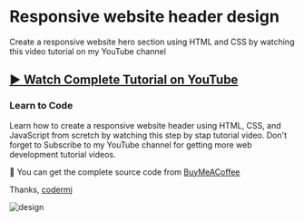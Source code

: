 # Responsive website header design
Create a responsive website hero section using HTML and CSS by watching this video tutorial on my YouTube channel
## [▶️ Watch Complete Tutorial on YouTube](https://youtu.be/q6Ap1KNeyqs)
### Learn to Code

Learn how to create a responsive website header using HTML, CSS, and JavaScript from scretch by watching this step by stap tutorial video. Don't forget to Subscribe to my YouTube channel for getting more web development tutorial videos.

💝 You can get the complete source code from [BuyMeACoffee](https://www.buymeacoffee.com/codermj/e/189665)

Thanks,
[codermj](https://www.youtube.com/@thecodermj/)

![design](https://github.com/mjshofy/responsive-website-chump/assets/76812554/fad6daaf-5378-43f1-8c73-a1079a325f02)
